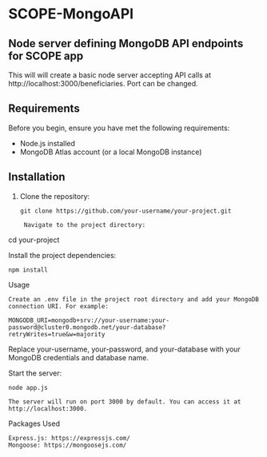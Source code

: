 
# SCOPE-MongoAPI



## Node server defining MongoDB API endpoints for SCOPE app

This will will create a basic node server accepting API calls at http://localhost:3000/beneficiaries. Port can be changed.

## Requirements

Before you begin, ensure you have met the following requirements:

- Node.js installed
- MongoDB Atlas account (or a local MongoDB instance)

## Installation

1. Clone the repository:

   ```
   git clone https://github.com/your-username/your-project.git

    Navigate to the project directory:

cd your-project

Install the project dependencies:

    npm install

Usage

    Create an .env file in the project root directory and add your MongoDB connection URI. For example:
    
    MONGODB_URI=mongodb+srv://your-username:your-password@cluster0.mongodb.net/your-database?retryWrites=true&w=majority


Replace your-username, your-password, and your-database with your MongoDB credentials and database name.

Start the server:

    node app.js

    The server will run on port 3000 by default. You can access it at http://localhost:3000.

Packages Used

    Express.js: https://expressjs.com/
    Mongoose: https://mongoosejs.com/
